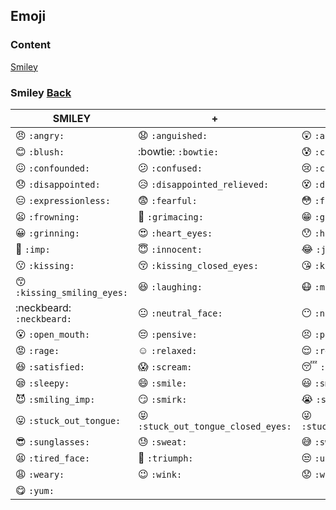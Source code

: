 ## Emoji 

### Content
[Smiley](#smiley)


### Smiley [Back](#content)
| SMILEY | + | + |
|---|---|---|
| :angry: `:angry:` | :anguished: `:anguished:` | :astonished: `:astonished:` | <br>
| :blush: `:blush:` | :bowtie: `:bowtie:` | :cold_sweat: `:cold_sweat:` | <br>
| :confounded: `:confounded:` | :confused: `:confused:` | :cry: `:cry:` | <br> 
| :disappointed: `:disappointed:` | :disappointed_relieved: `:disappointed_relieved:` | :dizzy_face: `:dizzy_face:` | <br>
| :expressionless: `:expressionless:` | :fearful: `:fearful:` | :flushed: `:flushed:` | <br>
| :frowning: `:frowning:` | :grimacing: `:grimacing:` | :grin: `:grin:` | <br>
| :grinning: `:grinning:` | :heart_eyes: `:heart_eyes:` | :hushed: `:hushed:` | <br>
| :imp: `:imp:` | :innocent: `:innocent:` | :joy: `:joy:` | <br>
| :kissing: `:kissing:` | :kissing_closed_eyes: `:kissing_closed_eyes:` | :kissing_heart: `:kissing_heart:` | <br>
| :kissing_smiling_eyes: `:kissing_smiling_eyes:` | :laughing: `:laughing:` | :mask: `:mask:` | <br>
| :neckbeard: `:neckbeard:` | :neutral_face: `:neutral_face:` | :no_mouth: `:no_mouth:` | <br>
| :open_mouth: `:open_mouth:` | :pensive: `:pensive:` | :persevere: `:persevere:` | <br>
| :rage: `:rage:` | :relaxed: `:relaxed:` | :relieved: `:relieved:` | <br>
| :satisfied: `:satisfied:` | :scream: `:scream:` | :sleeping: `:sleeping:` | <br>
| :sleepy: `:sleepy:` | :smile: `:smile:` | :smiley: `:smiley:` | <br>
| :smiling_imp: `:smiling_imp:` | :smirk: `:smirk:` | :sob: `:sob:` | <br>
| :stuck_out_tongue: `:stuck_out_tongue:` | :stuck_out_tongue_closed_eyes: `:stuck_out_tongue_closed_eyes:` | :stuck_out_tongue_winking_eye: `:stuck_out_tongue_winking_eye:` | <br>
| :sunglasses: `:sunglasses:` | :sweat: `:sweat:` | :sweat_smile: `:sweat_smile:` | <br>
| :tired_face: `:tired_face:` | :triumph: `:triumph:` | :unamused: `:unamused:` | <br>
| :weary: `:weary:` | :wink: `:wink:` | :worried: `:worried:` | <br>
| :yum: `:yum:` |